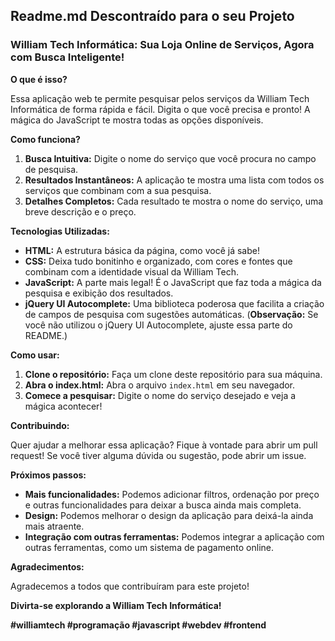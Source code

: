## Readme.md Descontraído para o seu Projeto

### William Tech Informática: Sua Loja Online de Serviços, Agora com Busca Inteligente!

**O que é isso?**

Essa aplicação web te permite pesquisar pelos serviços da William Tech Informática de forma rápida e fácil. Digita o que você precisa e pronto! A mágica do JavaScript te mostra todas as opções disponíveis.

**Como funciona?**

1. **Busca Intuitiva:** Digite o nome do serviço que você procura no campo de pesquisa.
2. **Resultados Instantâneos:** A aplicação te mostra uma lista com todos os serviços que combinam com a sua pesquisa.
3. **Detalhes Completos:** Cada resultado te mostra o nome do serviço, uma breve descrição e o preço.

**Tecnologias Utilizadas:**

* **HTML:** A estrutura básica da página, como você já sabe!
* **CSS:** Deixa tudo bonitinho e organizado, com cores e fontes que combinam com a identidade visual da William Tech.
* **JavaScript:** A parte mais legal! É o JavaScript que faz toda a mágica da pesquisa e exibição dos resultados.
* **jQuery UI Autocomplete:** Uma biblioteca poderosa que facilita a criação de campos de pesquisa com sugestões automáticas. (**Observação:** Se você não utilizou o jQuery UI Autocomplete, ajuste essa parte do README.)

**Como usar:**

1. **Clone o repositório:** Faça um clone deste repositório para sua máquina.
2. **Abra o index.html:** Abra o arquivo `index.html` em seu navegador.
3. **Comece a pesquisar:** Digite o nome do serviço desejado e veja a mágica acontecer!

**Contribuindo:**

Quer ajudar a melhorar essa aplicação? Fique à vontade para abrir um pull request! Se você tiver alguma dúvida ou sugestão, pode abrir um issue.

**Próximos passos:**

* **Mais funcionalidades:** Podemos adicionar filtros, ordenação por preço e outras funcionalidades para deixar a busca ainda mais completa.
* **Design:** Podemos melhorar o design da aplicação para deixá-la ainda mais atraente.
* **Integração com outras ferramentas:** Podemos integrar a aplicação com outras ferramentas, como um sistema de pagamento online.

**Agradecimentos:**

Agradecemos a todos que contribuíram para este projeto!

**Divirta-se explorando a William Tech Informática!**

**#williamtech #programação #javascript #webdev #frontend**

